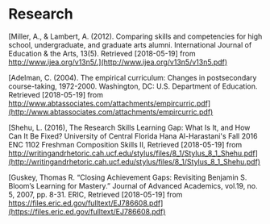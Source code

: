 # Research

[Miller, A., & Lambert, A. (2012). Comparing skills and competencies for high school, undergraduate, and graduate arts alumni. International Journal of Education & the Arts, 13(5). Retrieved [2018-05-19] from http://www.ijea.org/v13n5/.](http://www.ijea.org/v13n5/v13n5.pdf)

[Adelman, C. (2004). The empirical curriculum: Changes in postsecondary course-taking, 1972-2000. Washington, DC: U.S. Department of Education. Retrieved [2018-05-19] from http://www.abtassociates.com/attachments/empircurric.pdf](http://www.abtassociates.com/attachments/empircurric.pdf)

[Shehu, L. (2016), The Research Skills Learning Gap: What Is It, and How Can It Be Fixed? University of Central Florida Hana Al-Harastani's Fall 2016 ENC 1102 Freshman Composition Skills II, Retrieved [2018-05-19] from http://writingandrhetoric.cah.ucf.edu/stylus/files/8_1/Stylus_8_1_Shehu.pdf](http://writingandrhetoric.cah.ucf.edu/stylus/files/8_1/Stylus_8_1_Shehu.pdf)

[Guskey, Thomas R. “Closing Achievement Gaps: Revisiting Benjamin S. Bloom’s Learning for Mastery.” Journal of Advanced Academics, vol.19, no. 5, 2007, pp. 8-31. ERIC, Retrieved [2018-05-19] from https://files.eric.ed.gov/fulltext/EJ786608.pdf](https://files.eric.ed.gov/fulltext/EJ786608.pdf)

